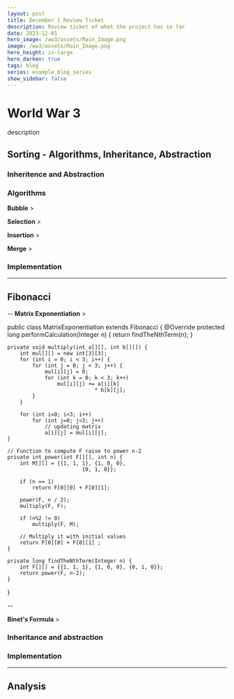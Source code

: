 ```yaml
---
layout: post
title: December 1 Review Ticket
description: Review ticket of what the project has so far
date: 2023-12-01
hero_image: /ww3/assets/Main_Image.png
image: /ww3/assets/Main_Image.png
hero_height: is-large
hero_darken: true
tags: blog
series: example_blog_series
show_sidebar: false
---
```


# World War 3

description

## Sorting - Algorithms, Inheritance, Abstraction

### Inheritence and Abstraction

### Algorithms

**Bubble** >

**Selection** >

**Insertion** >

**Merge** >

### Implementation

---

## Fibonacci

--
**Matrix Exponentiation** >

public class MatrixExponentiation extends Fibonacci {
    @Override
    protected long performCalculation(Integer n) {
        return findTheNthTerm(n);
    }

    private void multiply(int a[][], int b[][]) {
		int mul[][] = new int[3][3];
		for (int i = 0; i < 3; i++) {
			for (int j = 0; j < 3; j++) {
				mul[i][j] = 0;
				for (int k = 0; k < 3; k++)
					mul[i][j] += a[i][k]
								* b[k][j];
			}
		}

		for (int i=0; i<3; i++)
			for (int j=0; j<3; j++)
				// updating matrix
				a[i][j] = mul[i][j]; 
	}
	
	// Function to compute F raise to power n-2
	private int power(int F[][], int n) {
		int M[][] = {{1, 1, 1}, {1, 0, 0},
							{0, 1, 0}};
	
		if (n == 1)
			return F[0][0] + F[0][1];
	
		power(F, n / 2);
		multiply(F, F);
	
		if (n%2 != 0)
			multiply(F, M);
	
		// Multiply it with initial values 
		return F[0][0] + F[0][1] ;
	}

    private long findTheNthTerm(Integer n) {
        int F[][] = {{1, 1, 1}, {1, 0, 0}, {0, 1, 0}};
        return power(F, n-2);
    }
}

--


**Binet's Formula** >

### Inheritance and abstraction

### Implementation

---

## Analysis



